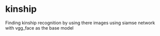 # kinship
Finding kinship recognition by using there images using siamse network with vgg_face as the base model 
